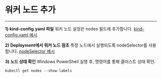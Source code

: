 # 워커 노드 추가
---

**1) kind-config.yaml 파일**
워커 노드 설정은 nodes 필드에 추가합니다.
<a href="#" class="show-code" data-code-file="kind-config">kind-config.yaml 예시</a>
<br>

**2) Deployment에서 워커 노드 참조** 
특정 노드에서 실행되도록 nodeSelector를 사용합니다.
<a href="#" class="show-code" data-code-file="nodeSelector">nodeSelector 예시</a>
<br>

**3) 노드 상태 확인** 
Windows PowerShell 실행 후, 명령어를 통해 클러스트 상태 확인.
```
kubectl get nodes --show-labels
```


